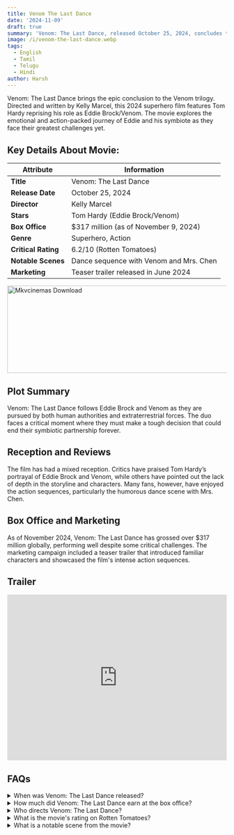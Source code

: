 ```yaml
---
title: Venom The Last Dance
date: '2024-11-09'
draft: true
summary: 'Venom: The Last Dance, released October 25, 2024, concludes the Venom trilogy. Tom Hardy stars in this action-packed superhero film with a $317 million box office performance.'
image: /i/venom-the-last-dance.webp
tags:
  - English
  - Tamil
  - Telugu
  - Hindi
author: Harsh
---
```


Venom: The Last Dance brings the epic conclusion to the Venom trilogy. Directed and written by Kelly Marcel, this 2024 superhero film features Tom Hardy reprising his role as Eddie Brock/Venom. The movie explores the emotional and action-packed journey of Eddie and his symbiote as they face their greatest challenges yet.

## Key Details About Movie:

| **Attribute**       | **Information**                         |
| ------------------- | --------------------------------------- |
| **Title**           | Venom: The Last Dance                   |
| **Release Date**    | October 25, 2024                        |
| **Director**        | Kelly Marcel                            |
| **Stars**           | Tom Hardy (Eddie Brock/Venom)           |
| **Box Office**      | $317 million (as of November 9, 2024)   |
| **Genre**           | Superhero, Action                       |
| **Critical Rating** | 6.2/10 (Rotten Tomatoes)                |
| **Notable Scenes**  | Dance sequence with Venom and Mrs. Chen |
| **Marketing**       | Teaser trailer released in June 2024    |

<a href="https://www.profitablecpmrate.com/zht8552qct?key=dd3a0d3c76c4f58956dd24d2605f1413">
  <img src="/mkvcinemas-btn.webp" alt="Mkvcinemas Download" width="600" height="200" loading="lazy">
</a>

## Plot Summary

Venom: The Last Dance follows Eddie Brock and Venom as they are pursued by both human authorities and extraterrestrial forces. The duo faces a critical moment where they must make a tough decision that could end their symbiotic partnership forever.

## Reception and Reviews

The film has had a mixed reception. Critics have praised Tom Hardy’s portrayal of Eddie Brock and Venom, while others have pointed out the lack of depth in the storyline and characters. Many fans, however, have enjoyed the action sequences, particularly the humorous dance scene with Mrs. Chen.

## Box Office and Marketing

As of November 2024, Venom: The Last Dance has grossed over $317 million globally, performing well despite some critical challenges. The marketing campaign included a teaser trailer that introduced familiar characters and showcased the film's intense action sequences.

## Trailer

<iframe width="100%" height="380" src="https://www.youtube.com/embed/8cAkGmzUqOY" title={title} frameborder="0" allow="accelerometer; autoplay; clipboard-write; encrypted-media; gyroscope; picture-in-picture; web-share" referrerpolicy="strict-origin-when-cross-origin" allowfullscreen loading="lazy"></iframe>

## FAQs

<details>
  <summary>When was Venom: The Last Dance released?</summary>
  <p>The film released on October 25, 2024.</p>
</details>

<details>
  <summary>How much did Venom: The Last Dance earn at the box office?</summary>
  <p>It grossed over $317 million as of November 9, 2024.</p>
</details>

<details>
  <summary>Who directs Venom: The Last Dance?</summary>
  <p>Kelly Marcel is the director and writer of the film.</p>
</details>

<details>
  <summary>What is the movie's rating on Rotten Tomatoes?</summary>
  <p>The film has a rating of 6.2/10 on Rotten Tomatoes.</p>
</details>

<details>
  <summary>What is a notable scene from the movie?</summary>
  <p>A memorable scene features a dance sequence with Venom and Mrs. Chen.</p>
</details>
